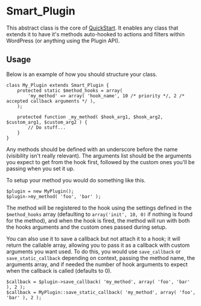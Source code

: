 # Smart_Plugin

This abstract class is the core of [QuickStart](https://github.com/dougwollison/quickstart/). It enables any class that extends it to have it's methods auto-hooked to actions and filters within WordPress (or anything using the Plugin API).

## Usage

Below is an example of how you should structure your class.

    class My_Plugin extends Smart_Plugin {
        protected static $method_hooks = array(
            'my_method' => array( 'hook_name', 10 /* priority */, 2 /* accepted callback arguments */ ),
        );
        
        protected function _my_method( $hook_arg1, $hook_arg2, $custom_arg1, $custom_arg2 ) {
            // Do stuff...
        }
    }

Any methods should be defined with an underscore before the name (visibility isn't really relevant). The arguments list should be the arguments you expect to get from the hook first, followed by the custom ones you'll be passing when you set it up.

To setup your method you would do something like this.

    $plugin = new MyPlugin();
    $plugin->my_method( 'foo', 'bar' );

The method will be registered to the hook using the settings defined in the `$method_hooks` array (defaulting to `array('init', 10, 0)` if nothing is found for the method), and when the hook is fired, the method will run with both the hooks arguments and the custom ones passed during setup.

You can also use it to save a callback but not attach it to a hook; it will return the callable array, allowing you to pass it as a callback with custom arguments you want used. To do this, you would use `save_callback` or `save_static_callback` depending on context, passing the method name, the arguments array, and if needed the number of hook arguments to expect when the callback is called (defaults to 0).

    $callback = $plugin->save_callback( 'my_method', array( 'foo', 'bar' ), 2 );
    $callback = MyPlugin::save_static_callback( 'my_method', array( 'foo', 'bar' ), 2 );
